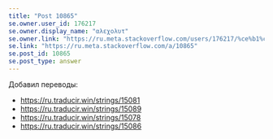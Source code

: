 ```yaml
---
title: "Post 10865"
se.owner.user_id: 176217
se.owner.display_name: "αλεχολυτ"
se.owner.link: "https://ru.meta.stackoverflow.com/users/176217/%ce%b1%ce%bb%ce%b5%cf%87%ce%bf%ce%bb%cf%85%cf%84"
se.link: "https://ru.meta.stackoverflow.com/a/10865"
se.post_id: 10865
se.post_type: answer
---
```

<p>Добавил переводы:</p>
<ul>
<li><a href="https://ru.traducir.win/strings/15081" rel="nofollow noreferrer">https://ru.traducir.win/strings/15081</a></li>
<li><a href="https://ru.traducir.win/strings/15089" rel="nofollow noreferrer">https://ru.traducir.win/strings/15089</a></li>
<li><a href="https://ru.traducir.win/strings/15078" rel="nofollow noreferrer">https://ru.traducir.win/strings/15078</a></li>
<li><a href="https://ru.traducir.win/strings/15086" rel="nofollow noreferrer">https://ru.traducir.win/strings/15086</a></li>
</ul>
